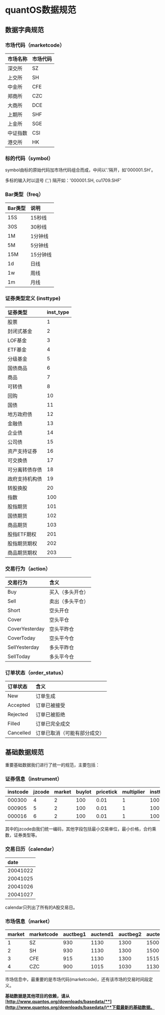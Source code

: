 # quantOS数据规范

## 数据字典规范

### 市场代码（marketcode）

| 市场名称 | 市场代码 |
| :--- | :--- |
| 深交所 | SZ |
| 上交所 | SH |
| 中金所 | CFE |
| 郑商所 | CZC |
| 大商所 | DCE |
| 上期所 | SHF |
| 上金所 | SGE |
| 中证指数 | CSI |
| 港交所 | HK |

### 标的代码（symbol）

symbol由标的原始代码加市场代码组合而成，中间以'.'隔开，如'000001.SH'。

多标的输入时以逗号 \(','\) 隔开如：'000001.SH, cu1709.SHF'

### Bar类型（freq）

| Bar类型 | 说明 |
| :--- | :--- |
| 15S | 15秒线 |
| 30S | 30秒线 |
| 1M | 1分钟线 |
| 5M | 5分钟线 |
| 15M | 15分钟线 |
| 1d | 日线 |
| 1w | 周线 |
| 1m | 月线 |

### 证券类型定义 \(insttype\)

| 证券类型 | inst\_type |
| :--- | :--- |
| 股票 | 1 |
| 封闭式基金 | 2 |
| LOF基金 | 3 |
| ETF基金 | 4 |
| 分级基金 | 5 |
| 国债商品 | 6 |
| 商品 | 7 |
| 可转债 | 8 |
| 回购 | 10 |
| 国债 | 11 |
| 地方政府债 | 12 |
| 金融债 | 13 |
| 企业债 | 14 |
| 公司债 | 15 |
| 资产支持证券 | 16 |
| 可交换债 | 17 |
| 可分离转债存债 | 18 |
| 政府支持机构债 | 19 |
| 转股换股 | 20 |
| 指数 | 100 |
| 股指期货 | 101 |
| 国债期货 | 102 |
| 商品期货 | 103 |
| 股指ETF期权 | 201 |
| 股指期货期权 | 202 |
| 商品期货期权 | 203 |

### 交易行为（action）

| 交易行为 | 含义 |
| :--- | :--- |
| Buy | 买入（多头开仓） |
| Sell | 卖出（多头平仓） |
| Short | 空头开仓 |
| Cover | 空头平仓 |
| CoverYesterday | 空头平昨仓 |
| CoverToday | 空头平今仓 |
| SellYesterday | 多头平昨仓 |
| SellToday | 多头平今仓 |

### 订单状态（order\_status）

| 订单状态 | 含义 |
| :--- | :--- |
| New | 订单生成 |
| Accepted | 订单已被接受 |
| Rejected | 订单已被拒绝 |
| Filled | 订单已完全成交 |
| Cancelled | 订单已取消（可能有部分成交） |

## 基础数据规范

重要基础数据我们进行了统一的规范，主要包括：

### 证券信息（instrument）

| instcode | jzcode | market | buylot | pricetick | multiplier | insttype | symbol |
| :--- | :--- | :--- | :--- | :--- | :--- | :--- | :--- |
| 000300 | 4 | 2 | 100 | 0.01 | 1 | 100 | 000300.SH |
| 000905 | 5 | 2 | 100 | 0.01 | 1 | 100 | 000905.SH |
| 000016 | 6 | 2 | 100 | 0.01 | 1 | 100 | 000016.SH |

其中的jzcode由我们统一编码，其他字段包括最小交易单位，最小价格，合约乘数，证券类型等。

### 交易日历（calendar）

| date |
| :--- |
| 20041022 |
| 20041025 |
| 20041026 |
| 20041027 |

calendar只列出了所有的A股交易日。

### 市场信息（market）

| market | marketcode | auctbeg1 | auctend1 | auctbeg2 | auctend2 |
| :--- | :--- | :--- | :--- | :--- | :--- |
| 1 | SZ | 930 | 1130 | 1300 | 1500 |
| 2 | SH | 930 | 1130 | 1300 | 1500 |
| 3 | CFE | 915 | 1130 | 1300 | 1515 |
| 4 | CZC | 900 | 1015 | 1030 | 1130 |

市场信息中，最重要的是市场代码\(marketcode\)，还有该市场的交易时间段定义。

**基础数据是其他项目的依赖，请从**[**http://www.quantos.org/downloads/basedata/**](http://www.quantos.org/downloads/basedata/)**下载最新的基础数据。**

